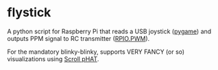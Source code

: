 # flystick

A python script for Raspberry Pi that reads a USB joystick ([pygame](http://www.pygame.org/)) and outputs PPM signal to RC transmitter ([RPIO.PWM](https://pythonhosted.org/RPIO/pwm_py.html)).

For the mandatory blinky-blinky, supports VERY FANCY (or so) visualizations using [Scroll pHAT](https://shop.pimoroni.com/products/scroll-phat).
